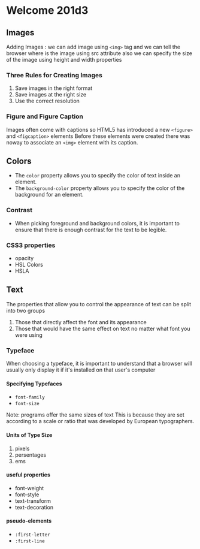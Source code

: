 # Welcome 201d3

## Images
Adding Images : we can add image using `<img>` tag and we can tell the browser where is the image using src attribute 
also we can specify the size of the image using height and width properties 

### Three Rules for Creating Images
1. Save images in the right format
2. Save images at the right size
3. Use the correct resolution

### Figure and Figure Caption
Images often come with captions so HTML5 has introduced a new `<figure>` and `<figcaption>` elements
Before these elements were created there was noway to associate an `<img>` element with its caption.

## Colors
- The `color` property allows you to specify the color of text inside an element.
- The `background-color` property allows you to specify the color of the background for an element.

### Contrast
* When picking foreground and background colors, it is important to ensure that there is enough contrast for the text to be legible.
### CSS3 properties
* opacity
* HSL Colors    
* HSLA

## Text
The properties that allow you to control the appearance of text can be split into two groups
1. Those that directly affect the font and its appearance
2. Those that would have the same effect on text no matter what font you were using

### Typeface 
When choosing a typeface, it is important to understand that a browser will usually only display it if it's installed on that user's computer
#### Specifying Typefaces
- `font-family`
- `font-size`

Note: programs offer the same sizes of text This is because they are set according to a scale or ratio that was developed by European typographers.

#### Units of Type Size
1. pixels
2. persentages
3. ems

#### useful properties 
- font-weight
- font-style
- text-transform
- text-decoration

#### pseudo-elements
- ` :first-letter `
- ` :first-line `
